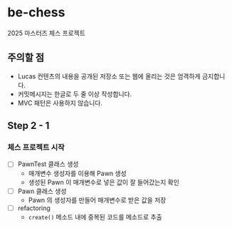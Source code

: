 # be-chess

2025 마스터즈 체스 프로젝트

## 주의할 점

- Lucas 컨텐츠의 내용을 공개된 저장소 또는 웹에 올리는 것은 엄격하게 금지합니다.
- 커밋메시지는 한글로 두 줄 이상 작성합니다.
- MVC 패턴은 사용하지 않습니다.

## Step 2 - 1

### 체스 프로젝트 시작

- [ ] PawnTest 클래스 생성
  - 매개변수 생성자를 이용해 Pawn 생성
  - 생성된 Pawn 이 매개변수로 넣은 값이 잘 들어갔는지 확인
- [ ] Pawn 클래스 생성
  - Pawn 의 생성자를 만들어 매개변수로 받은 값을 저장
- [ ] refactoring
  - `create()` 메소드 내에 중복된 코드를 메소드로 추출